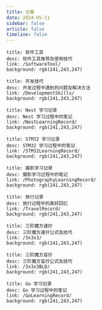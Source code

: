 ```yaml
---
title: 合集
date: 2024-05-11
sidebar: false
article: false
timeline: false
---
```


```component VPCard
title: 软件工具
desc: 软件工具推荐及使用技巧
link: /SoftwareTool/
background: rgb(241,243,247)
```
```component VPCard
title: 开发技巧
desc: 开发过程中遇到的问题及解决方法
link: /DevelopmentSkills/
background: rgb(241,243,247)
```
```component VPCard
title: Nest 学习记录
desc: Nest 学习过程中的笔记
link: /NestLearningRecord/
background: rgb(241,243,247)
```
```component VPCard
title: STM32 学习记录
desc: STM32 学习过程中的笔记
link: /STM32LearningRecord/
background: rgb(241,243,247)
```
```component VPCard
title: 摄影学习记录
desc: 摄影学习过程中的笔记
link: /PhotographyLearningRecord/
background: rgb(241,243,247)
```
```component VPCard
title: 旅行记录
desc: 旅行过程中的美好回忆
link: /TravelRecord/
background: rgb(241,243,247)
```

```component VPCard
title: 三阶魔方速拧
desc: 三阶魔方速拧公式及技巧
link: /3x3x3/
background: rgb(241,243,247)
```

```component VPCard
title: 三阶魔方盲拧
desc: 三阶魔方盲拧公式及技巧
link: /3x3x3BLD/
background: rgb(241,243,247)
```

```component VPCard
title: Go 学习记录
desc: Go 学习过程中的笔记
link: /GoLearningRecord/
background: rgb(241,243,247)
```
